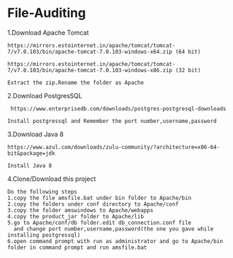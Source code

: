 # File-Auditing

1.Download Apache Tomcat

	https://mirrors.estointernet.in/apache/tomcat/tomcat-7/v7.0.103/bin/apache-tomcat-7.0.103-windows-x64.zip (64 bit)
	
	https://mirrors.estointernet.in/apache/tomcat/tomcat-7/v7.0.103/bin/apache-tomcat-7.0.103-windows-x86.zip (32 bit)

	Extract the zip.Rename the folder as Apache


2.Download PostgresSQL

     https://www.enterprisedb.com/downloads/postgres-postgresql-downloads

	Install postgressql and Remember the port number,username,password

3.Download Java 8

	https://www.azul.com/downloads/zulu-community/?architecture=x86-64-bit&package=jdk

	Install Java 8

4.Clone/Download this project

	Do the following steps
	1.copy the file amsfile.bat under bin folder to Apache/bin 
    2.copy the folders under conf directory to Apache/conf
    3.copy the folder amswindows to Apache/webapps
    4.copy the product_jar folder to Apache/lib
    5.go to Apache/conf/db folder.edit db_connection.conf file 
	  and change port number,username,password(the one you gave while installing postgressql)
	6.open command prompt with run as administrator and go to Apache/bin folder in command prompt and run amsfile.bat
